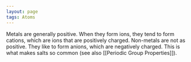```yaml
---
layout: page
tags: Atoms 
---
```


Metals are generally positive. When they form ions, they tend to form cations, which are ions that are positively charged. Non-metals are not as positive. They like to form anions, which are negatively charged. This is what makes salts so common (see also [[Periodic Group Properties]]).